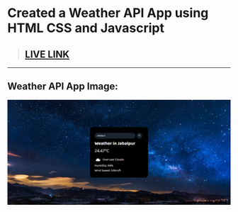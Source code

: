 # Created a Weather API App using HTML CSS and Javascript

> ## [LIVE LINK]()

---

## Weather API App Image:

![](./screenshot/Weather-App.png)
